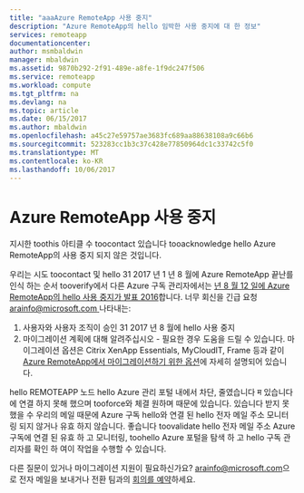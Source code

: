 ```yaml
---
title: "aaaAzure RemoteApp 사용 중지"
description: "Azure RemoteApp의 hello 임박한 사용 중지에 대 한 정보"
services: remoteapp
documentationcenter: 
author: msmbaldwin
manager: mbaldwin
ms.assetid: 9870b292-2f91-489e-a8fe-1f9dc247f506
ms.service: remoteapp
ms.workload: compute
ms.tgt_pltfrm: na
ms.devlang: na
ms.topic: article
ms.date: 06/15/2017
ms.author: mbaldwin
ms.openlocfilehash: a45c27e59757ae3683fc689aa88638108a9c66b6
ms.sourcegitcommit: 523283cc1b3c37c428e77850964dc1c33742c5f0
ms.translationtype: MT
ms.contentlocale: ko-KR
ms.lasthandoff: 10/06/2017
---
```

# <a name="azure-remoteapp-retirement"></a>Azure RemoteApp 사용 중지
지시한 toothis 아티클 수 toocontact 있습니다 tooacknowledge hello Azure RemoteApp의 사용 중지 되지 않은 것입니다. 

우리는 시도 toocontact 및 hello 31 2017 년 1 년 8 월에 Azure RemoteApp 끝난를 인식 하는 순서 tooverify에서 다른 Azure 구독 관리자에서는 [년 8 월 12 일에 Azure RemoteApp의 hello 사용 중지가 발표 2016](http://aka.ms/araretirement)합니다.   너무 회신을 긴급 요청[ arainfo@microsoft.com ](mailto:arainfo@microsoft.com) 나타내는:
1.  사용자와 사용자 조직이 승인 31 2017 년 8 월에 hello 사용 중지
2.  마이그레이션 계획에 대해 알려주십시오 - 필요한 경우 도움을 드릴 수 있습니다. 마이그레이션 옵션은 Citrix XenApp Essentials, MyCloudIT, Frame 등과 같이 [Azure RemoteApp에서 마이그레이션하기 위한 옵션](http://aka.ms/aramigration)에 자세히 설명되어 있습니다. 

hello REMOTEAPP 노드 hello Azure 관리 포털 내에서 차단, 줄였습니다 म 있습니다에 연결 하지 못해 했으며 tooforce와 체결 원하며 때문에 있습니다.  있습니다 받지 못했을 수 우리의 메일 때문에 Azure 구독 hello와 연결 된 hello 전자 메일 주소 모니터링 되지 않거나 유효 하지 않습니다.  좋습니다 toovalidate hello 전자 메일 주소 Azure 구독에 연결 된 유효 하 고 모니터링, toohello Azure 포털을 탐색 하 고 hello 구독 관리자를 확인 하 여이 작업을 수행할 수 있습니다.  

다른 질문이 있거나 마이그레이션 지원이 필요하신가요?  [arainfo@microsoft.com](mailto:arainfo@microsoft.com)으로 전자 메일을 보내거나 전환 팀과의 [회의를 예약](http://aka.ms/ericorman)하세요. 
